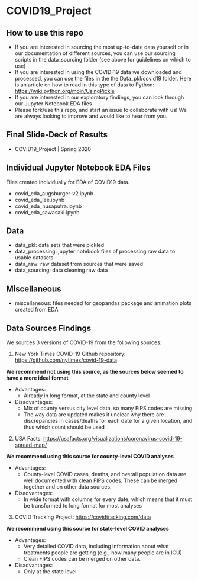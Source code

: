 # COVID19_Project

## How to use this repo

* If you are interested in sourcing the most up-to-date data yourself or in our documentation of different sources, you can use our sourcing scripts in the data_sourcing folder (see above for guidelines on which to use)
* If you are interested in using the COVID-19 data we downloaded and processed, you can use the files in the the Data_pkl/covid19 folder. Here is an article on how to read in this type of data to Python: https://wiki.python.org/moin/UsingPickle 
* If you are interested in our exploratory findings, you can look through our Jupyter Notebook EDA files
* Please fork/use this repo, and start an issue to collaborate with us! We are always looking to improve and would like to hear from you.

## Final Slide-Deck of Results
 * COVID19_Project | Spring 2020  

## Individual Jupyter Notebook EDA Files
Files created individually for EDA of COVID19 data.
 * covid_eda_augsburger-v2.ipynb
 * covid_eda_lee.ipynb
 * covid_eda_nusaputra.ipynb
 * covid_eda_sawasaki.ipynb

## Data
* data_pkl: data sets that were pickled
* data_processing: jupyter notebook files of processing raw data to usable datasets.
* data_raw: raw dataset from sources that were saved
* data_sourcing: data cleaning raw data

## Miscellaneous
* miscellaneous: files needed for geopandas package and animation plots created from EDA

## Data Sources Findings

We sources 3 versions of COVID-19 from the following sources: 

1. New York Times COVID-19 Github repository: https://github.com/nytimes/covid-19-data 

  **We recommend not using this source, as the sources below seemed to have a more ideal format**
  
  * Advantages: 
    * Already in long format, at the state and county level
  * Disadvantages:
    * Mix of county versus city level data, so many FIPS codes are missing 
    * The way data are updated makes it unclear why there are discrepancies in cases/deaths for each date for a given location, and thus which count should be used

2. USA Facts: https://usafacts.org/visualizations/coronavirus-covid-19-spread-map/

  **We recommend using this source for county-level COVID analyses**

  * Advantages:
    * County-level COVID cases, deaths, and overall population data are well documented with clean FIPS codes. These can be merged together and on other data sources.
  * Disadvantages: 
    * In wide format with columns for every date, which means that it must be transformed to long format for most analyses

3. COVID Tracking Project: https://covidtracking.com/data

  **We recommend using this source for state-level COVID analyses**

  * Advantages:
    * Very detailed COVID data, including information about what treatments people are getting (e.g., how many people are in ICU) 
    * Clean FIPS codes can be merged on other data.
  * Disadvantages:
    * Only at the state level 
    

